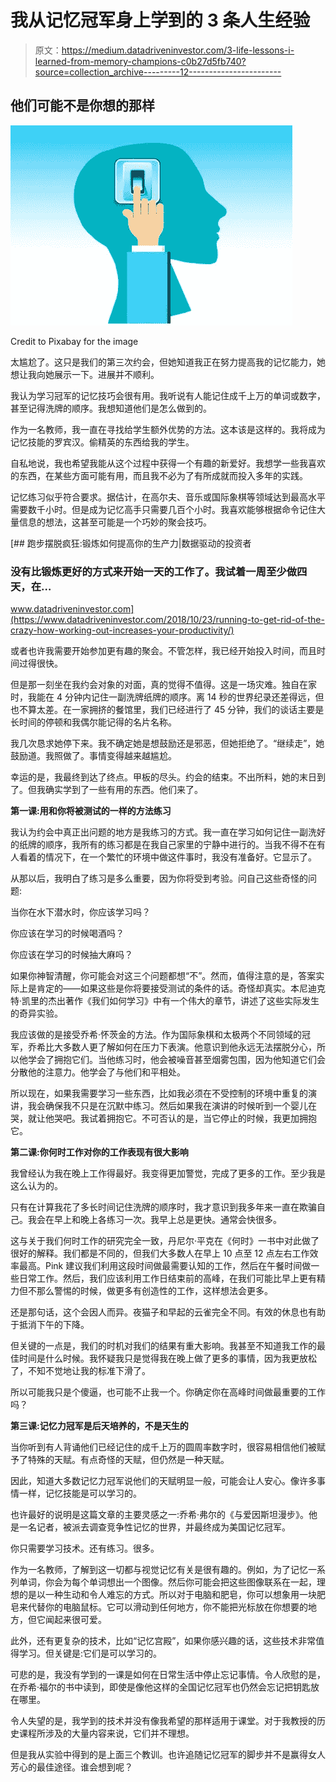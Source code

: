 # 我从记忆冠军身上学到的 3 条人生经验

> 原文：<https://medium.datadriveninvestor.com/3-life-lessons-i-learned-from-memory-champions-c0b27d5fb740?source=collection_archive---------12----------------------->

## 他们可能不是你想的那样

![](img/b9d7e9bdae06fcce5572dbc95cef818d.png)

Credit to Pixabay for the image

太尴尬了。这只是我们的第三次约会，但她知道我正在努力提高我的记忆能力，她想让我向她展示一下。进展并不顺利。

我认为学习冠军的记忆技巧会很有用。我听说有人能记住成千上万的单词或数字，甚至记得洗牌的顺序。我想知道他们是怎么做到的。

作为一名教师，我一直在寻找给学生额外优势的方法。这本该是这样的。我将成为记忆技能的罗宾汉。偷精英的东西给我的学生。

自私地说，我也希望我能从这个过程中获得一个有趣的新爱好。我想学一些我喜欢的东西，在某些方面可能有用，而且我不必为了有所成就而投入多年的实践。

记忆练习似乎符合要求。据估计，在高尔夫、音乐或国际象棋等领域达到最高水平需要数千小时。但是成为记忆高手只需要几百个小时。我喜欢能够根据命令记住大量信息的想法，这甚至可能是一个巧妙的聚会技巧。

[](https://www.datadriveninvestor.com/2018/10/23/running-to-get-rid-of-the-crazy-how-working-out-increases-your-productivity/) [## 跑步摆脱疯狂:锻炼如何提高你的生产力|数据驱动的投资者

### 没有比锻炼更好的方式来开始一天的工作了。我试着一周至少做四天，在…

www.datadriveninvestor.com](https://www.datadriveninvestor.com/2018/10/23/running-to-get-rid-of-the-crazy-how-working-out-increases-your-productivity/) 

或者也许我需要开始参加更有趣的聚会。不管怎样，我已经开始投入时间，而且时间过得很快。

但是那一刻坐在我约会对象的对面，真的觉得不值得。这是一场灾难。独自在家时，我能在 4 分钟内记住一副洗牌纸牌的顺序。离 14 秒的世界纪录还差得远，但也不算太差。在一家拥挤的餐馆里，我们已经进行了 45 分钟，我们的谈话主要是长时间的停顿和我偶尔能记得的名片名称。

我几次恳求她停下来。我不确定她是想鼓励还是邪恶，但她拒绝了。“继续走”，她鼓励道。我照做了。事情变得越来越尴尬。

幸运的是，我最终到达了终点。甲板的尽头。约会的结束。不出所料，她的末日到了。但我确实学到了一些有用的东西。他们来了。

**第一课:用和你将被测试的一样的方法练习**

我认为约会中真正出问题的地方是我练习的方式。我一直在学习如何记住一副洗好的纸牌的顺序，我所有的练习都是在我自己家里的宁静中进行的。当我不得不在有人看着的情况下，在一个繁忙的环境中做这件事时，我没有准备好。它显示了。

从那以后，我明白了练习是多么重要，因为你将受到考验。问自己这些奇怪的问题:

当你在水下潜水时，你应该学习吗？

你应该在学习的时候喝酒吗？

你应该在学习的时候抽大麻吗？

如果你神智清醒，你可能会对这三个问题都想“不”。然而，值得注意的是，答案实际上是肯定的——如果这些是你将要接受测试的条件的话。奇怪却真实。本尼迪克特·凯里的杰出著作《我们如何学习》中有一个伟大的章节，讲述了这些实际发生的奇异实验。

我应该做的是接受乔希·怀茨金的方法。作为国际象棋和太极两个不同领域的冠军，乔希比大多数人更了解如何在压力下表演。他意识到他永远无法摆脱分心，所以他学会了拥抱它们。当他练习时，他会被噪音甚至烟雾包围，因为他知道它们会分散他的注意力。他学会了与他们和平相处。

所以现在，如果我需要学习一些东西，比如我必须在不受控制的环境中重复的演讲，我会确保我不只是在沉默中练习。然后如果我在演讲的时候听到一个婴儿在哭，就让他哭吧。我试着拥抱它。不可否认的是，当它停止的时候，我更加拥抱它。

**第二课:你何时工作对你的工作表现有很大影响**

我曾经认为我在晚上工作得最好。我变得更加警觉，完成了更多的工作。至少我是这么认为的。

只有在计算我花了多长时间记住洗牌的顺序时，我才意识到我多年来一直在欺骗自己。我会在早上和晚上各练习一次。我早上总是更快。通常会快很多。

这与关于我们何时工作的研究完全一致，丹尼尔·平克在《何时》一书中对此做了很好的解释。我们都是不同的，但我们大多数人在早上 10 点至 12 点左右工作效率最高。Pink 建议我们利用这段时间做最需要认知的工作，然后在午餐时间做一些日常工作。然后，我们应该利用工作日结束前的高峰，在我们可能比早上更有精力但不那么警惕的时候，做更多有创造性的工作，这样想法会更多。

还是那句话，这个会因人而异。夜猫子和早起的云雀完全不同。有效的休息也有助于抵消下午的下降。

但关键的一点是，我们的时机对我们的结果有重大影响。我甚至不知道我工作的最佳时间是什么时候。我怀疑我只是觉得我在晚上做了更多的事情，因为我更放松了，不知不觉地让我的标准下滑了。

所以可能我只是个傻逼，也可能不止我一个。你确定你在高峰时间做最重要的工作吗？

**第三课:记忆力冠军是后天培养的，不是天生的**

当你听到有人背诵他们已经记住的成千上万的圆周率数字时，很容易相信他们被赋予了特殊的天赋。有点奇怪的天赋，但仍然是一种天赋。

因此，知道大多数记忆力冠军说他们的天赋明显一般，可能会让人安心。像许多事情一样，记忆技能是可以学习的。

也许最好的说明是这篇文章的主要灵感之一:乔希·弗尔的《与爱因斯坦漫步》。他是一名记者，被派去调查竞争性记忆的世界，并最终成为美国记忆冠军。

你只需要学习技术。还有练习。很多。

作为一名教师，了解到这一切都与视觉记忆有关是很有趣的。例如，为了记忆一系列单词，你会为每个单词想出一个图像。然后你可能会把这些图像联系在一起，理想的是以一种生动和令人难忘的方式。所以对于电脑和肥皂，你可以想象用一块肥皂来代替你的电脑鼠标。它可以滑动到任何地方，你不能把光标放在你想要的地方，但它闻起来很可爱。

此外，还有更复杂的技术，比如“记忆宫殿”，如果你感兴趣的话，这些技术非常值得学习。但关键是:它们是可以学习的。

可悲的是，我没有学到的一课是如何在日常生活中停止忘记事情。令人欣慰的是，在乔希·福尔的书中读到，即使是像他这样的全国记忆冠军也仍然会忘记把钥匙放在哪里。

令人失望的是，我学到的技术并没有像我希望的那样适用于课堂。对于我教授的历史课程所涉及的大量内容来说，它们并不理想。

但是我从实验中得到的是上面三个教训。也许追随记忆冠军的脚步并不是赢得女人芳心的最佳途径。谁会想到呢？